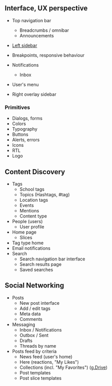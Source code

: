 ## Interface, UX perspective

* Top navigation bar


  * Breadcrumbs / omnibar 
  * Announcements

* [Left sidebar](/left-sidebar-menu.md)
* Breakpoints, responsive behaviour
* Notifications

  * Inbox

* User's menu

* Right overlay sidebar

### Primitives

* Dialogs, forms
* Colors
* Typography
* Buttons
* Alerts, errors
* Icons
* RTL
* Logo

## Content Discovery

* Tags
  * School tags
  * Topics \(Hashtags, \#tag\)
  * Location tags
  * Events
  * Mentions
  * Content type
* People \(users\) 
  * User profile
* Home page
  * Slices
* Tag type home
* Email notifications
* Search
  * Search navigation bar interface
  * Search results page
  * Saved searches

## Social Networking

* Posts
  * New post interface
  * Add / edit tags
  * Meta data
  * Comments
* Messaging
  * Inbox / Notifications
  * Outbox / Sent
  * Drafts
  * Threads by name
* Posts feed by criteria
  * News feed \(user's home\)
  * Here \(reactions, "My Likes"\)
  * Collections \(incl. "My Favorites"\) \([g.Drive](https://docs.google.com/a/lokieducation.org/drawings/d/1AA1NVwUivM_xDpspP93LIZuCZ3MDg8L395xAurRU6_A/edit?usp=drive_web)\)
  * Post templates
  * Post slice templates 



